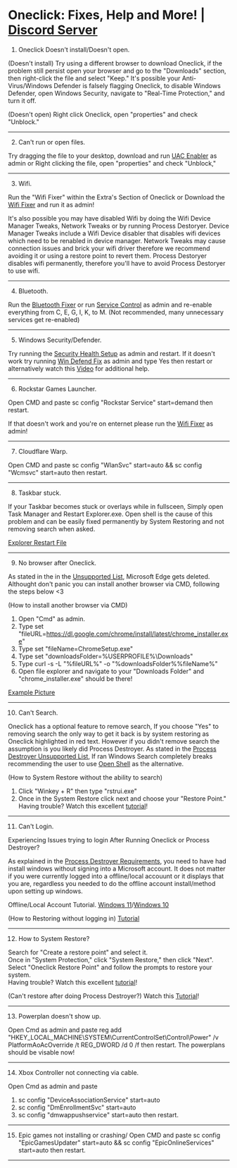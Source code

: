 # Oneclick: Fixes, Help and More! | [Discord Server](https://discord.gg/B8EmFVkdFU)

1. Oneclick Doesn't install/Doesn't open.

(Doesn't install)
Try using a different browser to download Oneclick, if the problem still persist open your browser and go to the "Downloads" section, then right-click the file and select "Keep." It's possible your Anti-Virus/Windows Defender is falsely flagging Oneclick, to disable Windows Defender, open Windows Security, navigate to "Real-Time Protection," and turn it off.

(Doesn't open)
Right click Oneclick, open "properties" and check "Unblock."
___

2. Can't run or open files.
   
Try dragging the file to your desktop, download and run [UAC Enabler](https://github.com/QuakedK/Downloads/blob/main/UAC%20Enabler.bat) as admin or Right clicking the file, open "properties" and check "Unblock,"

___   

3. Wifi.
   
Run the "Wifi Fixer" within the Extra's Section of Oneclick or Download the [Wifi Fixer](https://github.com/QuakedK/Downloads/blob/main/Turn%20On%20Wifi.bat) and run it as admin!

It's also possible you may have disabled Wifi by doing the Wifi Device Manager Tweaks, Network Tweaks or by running Process Destoryer. Device Manager Tweaks include a Wifi Device disabler that disables wifi devices which need to be renabled in device manager. Network Tweaks may cause connection issues and brick your wifi driver therefore we recommend avoiding it or using a restore point to revert them. Process Destoryer disables wifi permanently, therefore you'll have to avoid Process Destoryer to use wifi.
___

4. Bluetooth.

Run the [Bluetooth Fixer](https://github.com/QuakedK/Downloads/blob/main/Bluetooth%20Fixer.bat) or run [Service Control](https://github.com/QuakedK/Downloads/blob/main/Service%20Control.bat) as admin and re-enable everything from  C, E, G, I, K, to M. (Not recommended, many unnecessary services get re-enabled)
___

5. Windows Security/Defender.
   
Try running the [Security Health Setup](https://github.com/QuakedK/Downloads/blob/main/securityhealthsetup_e16941e14861a6d24750ecdf05c548189b33182a.exe) as admin and restart. If it doesn't work try running [Win Defend Fix](https://github.com/QuakedK/Downloads/blob/main/Win%20Defend%20Fix.bat) as admin and type Yes then restart or alternatively watch this [Video](https://www.youtube.com/watch?v=P5Y9EASsK9Y) for additional help.
___

6. Rockstar Games Launcher.

Open CMD and paste sc config "Rockstar Service" start=demand then restart.

If that doesn't work and you're on enternet please run the [Wifi Fixer](https://github.com/QuakedK/Downloads/blob/main/Turn%20On%20Wifi.bat) as admin!
___

7. Cloudflare Warp.

Open CMD and paste sc config "WlanSvc" start=auto &&  sc config "Wcmsvc" start=auto then restart.
___

8. Taskbar stuck.

If your Taskbar becomes stuck or overlays while in fullsceen, Simply open Task Manager and Restart Explorer.exe.
Open shell is the cause of this problem and can be easily fixed permanently by System Restoring and not removing search when asked.

[Explorer Restart File](https://github.com/QuakedK/Downloads/blob/main/Explorer%20Restart.bat)
___

9. No browser after Oneclick.

As stated in the in the [Unsupported List](<https://github.com/QuakedK/Oneclick/blob/main/Unsupported%20Features.md>), Microsoft Edge gets deleted. Althought don't panic you can install another browser via CMD, following the steps below <3

(How to install another browser via CMD)
1. Open "Cmd" as admin.
2. Type set "fileURL=https://dl.google.com/chrome/install/latest/chrome_installer.exe"
3. Type set "fileName=ChromeSetup.exe"
4. Type set "downloadsFolder=%USERPROFILE%\Downloads\"
5. Type curl -s -L "%fileURL%" -o "%downloadsFolder%%fileName%"
6. Open file explorer and navigate to your "Downloads Folder" and "chrome_installer.exe" should be there!

[Example Picture](https://imgur.com/a/Q9rWHqr)
___

10. Can't Search.

Oneclick has a optional feature to remove search, If you choose "Yes" to removing search the only way to get it back is by system restoring as Oneclick highlighted in red text. However if you didn't remove search the assumption is you likely did Process Destroyer. As stated in the [Process Destroyer Unsupported List](<https://github.com/QuakedK/Process-Destroyer/blob/main/Unsupported%20Features.md>), If ran Windows Search completely breaks recommending the user to use [Open Shell](<https://github.com/Open-Shell/Open-Shell-Menu>) as the alternative.

(How to System Restore without the ability to search)
1.  Click "Winkey + R" then type "rstrui.exe"
2. Once in the System Restore click next and choose your "Restore Point."
Having trouble? Watch this excellent [tutorial](<https://www.youtube.com/watch?v=reOct_5rm00>)!
___

11. Can't Login.

Experiencing Issues trying to login After Running Oneclick or Process Destroyer?

As explained in the [Process Destroyer Requirements](<https://github.com/QuakedK/Process-Destroyer/blob/main/Requirements.md>), you need to have had install windows without signing into a Microsoft account. It does not matter if you were currently logged into a offline/local accouunt or it displays that you are, regardless you needed to do the offline account install/method upon setting up windows.

Offline/Local Account Tutorial. [Windows 11](<https://youtu.be/VOtOEEGxbu4?si=Q9WdHbVFJQExuPk8>)/[Windows 10](<https://www.youtube.com/watch?v=rHEgHumzjVQ>)

(How to Restoring without logging in)
[Tutorial](<https://www.tiktok.com/t/ZTYoQrNHx/>)    
___

12. How to System Restore?
    
Search for "Create a restore point" and select it.  
Once in "System Protection," click "System Restore," then click "Next".  
Select "Oneclick Restore Point" and follow the prompts to restore your system.  
Having trouble? Watch this excellent [tutorial](<https://www.youtube.com/watch?v=reOct_5rm00>)!

(Can't restore after doing Process Destroyer?)
Watch this [Tutorial](https://www.tiktok.com/t/ZTYoQrNHx/)!
___

13. Powerplan doesn't show up.

Open Cmd as admin and paste reg add "HKEY_LOCAL_MACHINE\SYSTEM\CurrentControlSet\Control\Power" /v PlatformAoAcOverride /t REG_DWORD /d 0 /f then restart. The powerplans should be visable now!

___

14. Xbox Controller not connecting via cable.

Open Cmd as admin and paste
1. sc config "DeviceAssociationService" start=auto
2. sc config "DmEnrollmentSvc" start=auto 
3. sc config "dmwappushservice" start=auto 
then restart.

___

15. Epic games not installing or crashing/
Open CMD and paste sc config "EpicGamesUpdater" start=auto &&  sc config "EpicOnlineServices" start=auto then restart.

___
